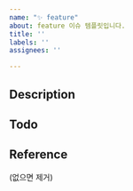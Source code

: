 ```yaml
---
name: "✨ feature"
about: feature 이슈 템플릿입니다.
title: ''
labels: ''
assignees: ''

---
```


## Description

## Todo

## Reference
(없으면 제거)
